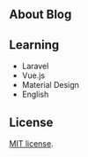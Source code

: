 

## About Blog

## Learning

- Laravel
- Vue.js
- Material Design
- English

## License

[MIT license](http://opensource.org/licenses/MIT).
